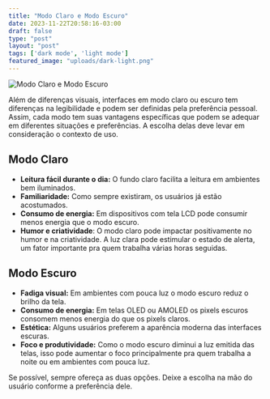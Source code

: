 ```yaml
---
title: "Modo Claro e Modo Escuro"
date: 2023-11-22T20:58:16-03:00
draft: false
type: "post"
layout: "post"
tags: ['dark mode', 'light mode']
featured_image: "uploads/dark-light.png"
---
```


![Modo Claro e Modo Escuro](/uploads/dark-light.png)

Além de diferenças visuais, interfaces em modo claro ou escuro tem diferenças na legibilidade e podem ser definidas pela preferência pessoal. Assim, cada modo tem suas vantagens específicas que podem se adequar em diferentes situações e preferências. A escolha delas deve levar em consideração o contexto de uso.

## Modo Claro

- **Leitura fácil durante o dia:** O fundo claro facilita a leitura em ambientes bem iluminados.
- **Familiaridade:** Como sempre existiram, os usuários já estão acostumados.
- **Consumo de energia:** Em dispositivos com tela LCD pode consumir menos energia que o modo escuro.
- **Humor e criatividade**: O modo claro pode impactar positivamente no humor e na criatividade. A luz clara pode estimular o estado de alerta, um fator importante pra quem trabalha várias horas seguidas.

## Modo Escuro

- **Fadiga visual:** Em ambientes com pouca luz o modo escuro reduz o brilho da tela.
- **Consumo de energia:** Em telas OLED ou AMOLED os pixels escuros consomem menos energia do que os pixels claros.
- **Estética:** Alguns usuários preferem a aparência moderna das interfaces escuras.
- **Foco e produtividade:** Como o modo escuro diminui a luz emitida das telas, isso pode aumentar o foco principalmente pra quem trabalha a noite ou em ambientes com pouca luz.

Se possível, sempre ofereça as duas opções. Deixe a escolha na mão do usuário conforme a preferência dele.